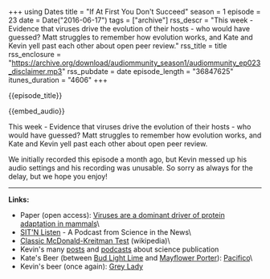 +++
using Dates
title = "If At First You Don't Succeed"
season = 1
episode = 23
date = Date("2016-06-17")
tags = ["archive"]
rss_descr = "This week - Evidence that viruses drive the evolution of their hosts - who would have guessed? Matt struggles to remember how evolution works, and Kate and Kevin yell past each other about open peer review."
rss_title = title
rss_enclosure = "https://archive.org/download/audiommunity_season1/audiommunity_ep023_disclaimer.mp3"
rss_pubdate = date
episode_length = "36847625"
itunes_duration = "4606"
+++

{{episode_title}}

{{embed_audio}}

This week - Evidence that viruses drive the evolution of their hosts - who would have guessed? Matt struggles to remember how evolution works, and Kate and Kevin yell past each other about open peer review.

We initially recorded this episode a month ago, but Kevin messed up his audio settings and his recording was unusable. So sorry as always for the delay, but we hope you enjoy!

---

**Links:**

- Paper (open access): [Viruses are a dominant driver of protein adaptation in mammals](https://elifesciences.org/content/5/e12469)\
- [SIT'N Listen](http://sitn.hms.harvard.edu/category/podcast/) - A Podcast from Science in the News\
- [Classic McDonald-Kreitman Test](https://en.wikipedia.org/wiki/McDonald%E2%80%93Kreitman_test) (wikipedia)\
- Kevin's many [posts](http://scienceblogs.com/webeasties/2012/02/21/the-future-of-science-pub/) and [podcasts](http://emmunity.org/audiommunity/2015/4/22/kevin-minisode-whats-the-value) about science publication
- Kate's Beer (between [Bud Light Lime](https://youtu.be/KjN2BFf-AXs?t=2m43s) and [Mayflower Porter](http://www.beeradvocate.com/beer/profile/16105/41839/)): [Pacifico](http://www.discoverpacifico.com/)\
- Kevin's beer (once again): [Grey Lady](http://ciscobrewers.com/beer/the-grey-lady)
